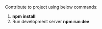 
Contribute to project using below commands:
1. **npm install**
2. Run development server
  **npm run dev**
